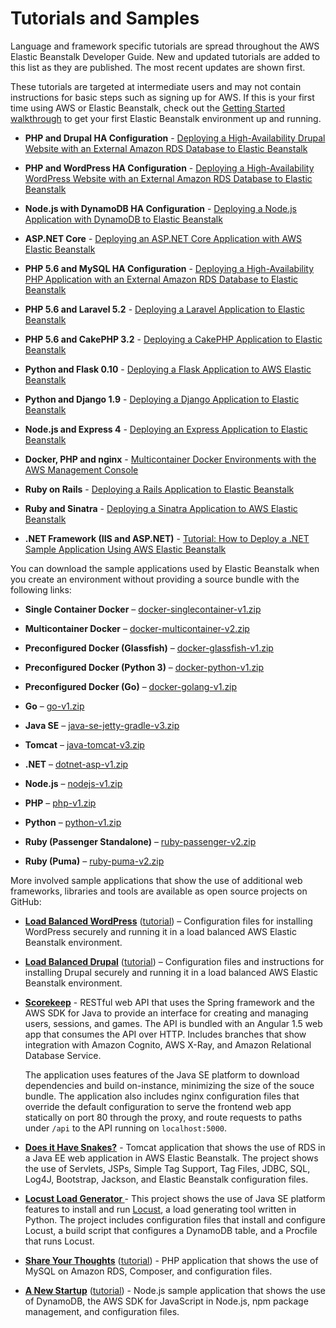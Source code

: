 # Tutorials and Samples<a name="tutorials"></a>

Language and framework specific tutorials are spread throughout the AWS Elastic Beanstalk Developer Guide\. New and updated tutorials are added to this list as they are published\. The most recent updates are shown first\.

These tutorials are targeted at intermediate users and may not contain instructions for basic steps such as signing up for AWS\. If this is your first time using AWS or Elastic Beanstalk, check out the [Getting Started walkthrough](GettingStarted.md) to get your first Elastic Beanstalk environment up and running\.

+ **PHP and Drupal HA Configuration** \- [Deploying a High\-Availability Drupal Website with an External Amazon RDS Database to Elastic Beanstalk](php-hadrupal-tutorial.md)

+ **PHP and WordPress HA Configuration** \- [Deploying a High\-Availability WordPress Website with an External Amazon RDS Database to Elastic Beanstalk](php-hawordpress-tutorial.md)

+ **Node\.js with DynamoDB HA Configuration** \- [Deploying a Node\.js Application with DynamoDB to Elastic Beanstalk](nodejs-dynamodb-tutorial.md)

+ **ASP\.NET Core** \- [Deploying an ASP\.NET Core Application with AWS Elastic Beanstalk](dotnet-core-tutorial.md)

+ **PHP 5\.6 and MySQL HA Configuration** \- [Deploying a High\-Availability PHP Application with an External Amazon RDS Database to Elastic Beanstalk](php-ha-tutorial.md)

+ **PHP 5\.6 and Laravel 5\.2** \- [Deploying a Laravel Application to Elastic Beanstalk](php-laravel-tutorial.md)

+ **PHP 5\.6 and CakePHP 3\.2** \- [Deploying a CakePHP Application to Elastic Beanstalk](php-cakephp-tutorial.md)

+ **Python and Flask 0\.10** \- [Deploying a Flask Application to AWS Elastic Beanstalk](create-deploy-python-flask.md)

+ **Python and Django 1\.9** \- [Deploying a Django Application to Elastic Beanstalk](create-deploy-python-django.md)

+ **Node\.js and Express 4** \- [Deploying an Express Application to Elastic Beanstalk](create_deploy_nodejs_express.md)

+ **Docker, PHP and nginx** \- [Multicontainer Docker Environments with the AWS Management Console](create_deploy_docker_ecstutorial.md)

+ **Ruby on Rails** \- [Deploying a Rails Application to Elastic Beanstalk](create_deploy_Ruby_rails.md)

+ **Ruby and Sinatra** \- [Deploying a Sinatra Application to AWS Elastic Beanstalk](create_deploy_Ruby_sinatra.md)

+ **\.NET Framework \(IIS and ASP\.NET\)** \- [Tutorial: How to Deploy a \.NET Sample Application Using AWS Elastic Beanstalk](create_deploy_NET.quickstart.md)

You can download the sample applications used by Elastic Beanstalk when you create an environment without providing a source bundle with the following links:

+ **Single Container Docker** – [docker\-singlecontainer\-v1\.zip](samples/docker-singlecontainer-v1.zip)

+ **Multicontainer Docker** – [docker\-multicontainer\-v2\.zip](samples/docker-multicontainer-v2.zip)

+ **Preconfigured Docker \(Glassfish\)** – [docker\-glassfish\-v1\.zip](samples/docker-glassfish-v1.zip)

+ **Preconfigured Docker \(Python 3\)** – [docker\-python\-v1\.zip](samples/docker-python-v1.zip)

+ **Preconfigured Docker \(Go\)** – [docker\-golang\-v1\.zip](samples/docker-golang-v1.zip)

+ **Go** – [go\-v1\.zip](samples/go-v1.zip)

+ **Java SE** – [java\-se\-jetty\-gradle\-v3\.zip](samples/java-se-jetty-gradle-v3.zip)

+ **Tomcat** – [java\-tomcat\-v3\.zip](samples/java-tomcat-v3.zip)

+ **\.NET** – [dotnet\-asp\-v1\.zip](samples/dotnet-asp-v1.zip)

+ **Node\.js** – [nodejs\-v1\.zip](samples/nodejs-v1.zip) 

+ **PHP** – [php\-v1\.zip](samples/php-v1.zip)

+ **Python** – [python\-v1\.zip](samples/python-v1.zip)

+ **Ruby \(Passenger Standalone\)** – [ruby\-passenger\-v2\.zip](samples/ruby-passenger-v2.zip)

+ **Ruby \(Puma\)** – [ruby\-puma\-v2\.zip](samples/ruby-puma-v2.zip)

More involved sample applications that show the use of additional web frameworks, libraries and tools are available as open source projects on GitHub:

+ **[Load Balanced WordPress](https://github.com/awslabs/eb-php-wordpress)** \([tutorial](php-hawordpress-tutorial.md)\) – Configuration files for installing WordPress securely and running it in a load balanced AWS Elastic Beanstalk environment\.

+ **[Load Balanced Drupal](https://github.com/awslabs/eb-php-drupal)** \([tutorial](php-hadrupal-tutorial.md)\) – Configuration files and instructions for installing Drupal securely and running it in a load balanced AWS Elastic Beanstalk environment\. 

+ **[Scorekeep](https://github.com/awslabs/eb-java-scorekeep)** \- RESTful web API that uses the Spring framework and the AWS SDK for Java to provide an interface for creating and managing users, sessions, and games\. The API is bundled with an Angular 1\.5 web app that consumes the API over HTTP\. Includes branches that show integration with Amazon Cognito, AWS X\-Ray, and Amazon Relational Database Service\.

  The application uses features of the Java SE platform to download dependencies and build on\-instance, minimizing the size of the souce bundle\. The application also includes nginx configuration files that override the default configuration to serve the frontend web app statically on port 80 through the proxy, and route requests to paths under `/api` to the API running on `localhost:5000`\.

+ **[Does it Have Snakes?](https://github.com/awslabs/eb-tomcat-snakes)** \- Tomcat application that shows the use of RDS in a Java EE web application in AWS Elastic Beanstalk\. The project shows the use of Servlets, JSPs, Simple Tag Support, Tag Files, JDBC, SQL, Log4J, Bootstrap, Jackson, and Elastic Beanstalk configuration files\.

+ **[Locust Load Generator ](https://github.com/awslabs/eb-locustio-sample)** \- This project shows the use of Java SE platform features to install and run [Locust](http://locust.io/), a load generating tool written in Python\. The project includes configuration files that install and configure Locust, a build script that configures a DynamoDB table, and a Procfile that runs Locust\.

+ **[Share Your Thoughts](https://github.com/awslabs/eb-demo-php-simple-app)** \([tutorial](php-ha-tutorial.md)\) \- PHP application that shows the use of MySQL on Amazon RDS, Composer, and configuration files\.

+ **[A New Startup](https://github.com/awslabs/eb-node-express-sample)** \([tutorial](nodejs-dynamodb-tutorial.md)\) \- Node\.js sample application that shows the use of DynamoDB, the AWS SDK for JavaScript in Node\.js, npm package management, and configuration files\.